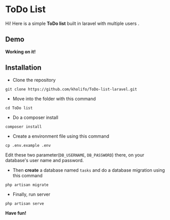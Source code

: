 # ToDo List

Hi! Here is a simple **ToDo list** built in laravel with multiple users . 

## Demo

**Working on it!**

## Installation

 - Clone the repository
```
git clone https://github.com/kholifo/ToDo-list-laravel.git
```
- Move into the folder with this command
```
cd ToDo list
```
- Do a composer install

```
composer install
```
- Create a environment file using this command

```
cp .env.example .env
```
Edit these two parameter(`DB_USERNAME`,  `DB_PASSWORD`) there, on your database's user name and password.

- Then **create** a database named  `tasks`  and do a database migration using this command

```
php artisan migrate
```
- Finally, run server 

```
php artisan serve
```
**Have fun!**
